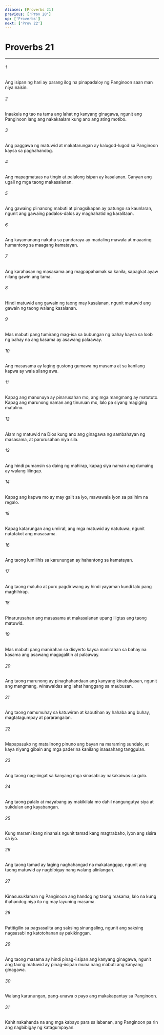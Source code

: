 ```yaml
---
Aliases: [Proverbs 21]
previous: ['Prov 20']
up: ['Proverbs']
next: ['Prov 22']
---
```

# Proverbs 21

***

###### 1
Ang isipan ng hari ay parang ilog na pinapadaloy ng Panginoon saan man niya naisin. 

###### 2
Inaakala ng tao na tama ang lahat ng kanyang ginagawa, ngunit ang Panginoon lang ang nakakaalam kung ano ang ating motibo. 

###### 3
Ang paggawa ng matuwid at makatarungan ay kalugod-lugod sa Panginoon kaysa sa paghahandog. 

###### 4
Ang mapagmataas na tingin at palalong isipan ay kasalanan. Ganyan ang ugali ng mga taong makasalanan. 

###### 5
Ang gawaing plinanong mabuti at pinagsikapan ay patungo sa kaunlaran, ngunit ang gawaing padalos-dalos ay maghahatid ng karalitaan. 

###### 6
Ang kayamanang nakuha sa pandaraya ay madaling mawala at maaaring humantong sa maagang kamatayan. 

###### 7
Ang karahasan ng masasama ang magpapahamak sa kanila, sapagkat ayaw nilang gawin ang tama. 

###### 8
Hindi matuwid ang gawain ng taong may kasalanan, ngunit matuwid ang gawain ng taong walang kasalanan. 

###### 9
Mas mabuti pang tumirang mag-isa sa bubungan ng bahay kaysa sa loob ng bahay na ang kasama ay asawang palaaway. 

###### 10
Ang masasama ay laging gustong gumawa ng masama at sa kanilang kapwa ay wala silang awa. 

###### 11
Kapag ang manunuya ay pinarusahan mo, ang mga mangmang ay matututo. Kapag ang marunong naman ang tinuruan mo, lalo pa siyang magiging matalino. 

###### 12
Alam ng matuwid na Dios kung ano ang ginagawa ng sambahayan ng masasama, at parurusahan niya sila. 

###### 13
Ang hindi pumansin sa daing ng mahirap, kapag siya naman ang dumaing ay walang lilingap. 

###### 14
Kapag ang kapwa mo ay may galit sa iyo, mawawala iyon sa palihim na regalo. 

###### 15
Kapag katarungan ang umiiral, ang mga matuwid ay natutuwa, ngunit natatakot ang masasama. 

###### 16
Ang taong lumilihis sa karunungan ay hahantong sa kamatayan. 

###### 17
Ang taong maluho at puro pagdiriwang ay hindi yayaman kundi lalo pang maghihirap. 

###### 18
Pinarurusahan ang masasama at makasalanan upang iligtas ang taong matuwid. 

###### 19
Mas mabuti pang manirahan sa disyerto kaysa manirahan sa bahay na kasama ang asawang magagalitin at palaaway. 

###### 20
Ang taong marunong ay pinaghahandaan ang kanyang kinabukasan, ngunit ang mangmang, winawaldas ang lahat hanggang sa maubusan. 

###### 21
Ang taong namumuhay sa katuwiran at kabutihan ay hahaba ang buhay, magtatagumpay at pararangalan. 

###### 22
Mapapasuko ng matalinong pinuno ang bayan na maraming sundalo, at kaya niyang gibain ang mga pader na kanilang inaasahang tanggulan. 

###### 23
Ang taong nag-iingat sa kanyang mga sinasabi ay nakakaiwas sa gulo. 

###### 24
Ang taong palalo at mayabang ay makikilala mo dahil nangungutya siya at sukdulan ang kayabangan. 

###### 25
Kung marami kang ninanais ngunit tamad kang magtrabaho, iyon ang sisira sa iyo. 

###### 26
Ang taong tamad ay laging naghahangad na makatanggap, ngunit ang taong matuwid ay nagbibigay nang walang alinlangan. 

###### 27
Kinasusuklaman ng Panginoon ang handog ng taong masama, lalo na kung ihahandog niya ito ng may layuning masama. 

###### 28
Patitigilin sa pagsasalita ang saksing sinungaling, ngunit ang saksing nagsasabi ng katotohanan ay pakikinggan. 

###### 29
Ang taong masama ay hindi pinag-iisipan ang kanyang ginagawa, ngunit ang taong matuwid ay pinag-iisipan muna nang mabuti ang kanyang ginagawa. 

###### 30
Walang karunungan, pang-unawa o payo ang makakapantay sa Panginoon. 

###### 31
Kahit nakahanda na ang mga kabayo para sa labanan, ang Panginoon pa rin ang nagbibigay ng katagumpayan.
